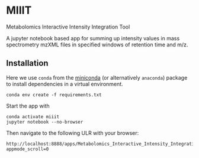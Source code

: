# MIIIT
Metabolomics Interactive Intensity Integration Tool

A jupyter notebook based app for summing up intensity values in mass spectrometry mzXML files in specified windows of retention time and m/z.

## Installation

Here we use `conda` from the [miniconda](https://conda.io/en/latest/miniconda.html) (or alternatively `anaconda`) package to install dependencies in a virtual environment.


    conda env create -f requirements.txt

Start the app with

    conda activate miiit
    jupyter notebook --no-browser

Then navigate to the following ULR with your browser:

    http://localhost:8888/apps/Metabolomics_Interactive_Intensity_Integration_Tool.ipynb?appmode_scroll=0
